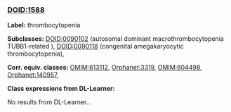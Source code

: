 
### [DOID:1588](http://purl.obolibrary.org/obo/DOID_1588)
**Label:** thrombocytopenia

**Subclasses:** [DOID:0090102](http://purl.obolibrary.org/obo/DOID_0090102) (autosomal dominant macrothrombocytopenia TUBB1-related ), [DOID:0090118](http://purl.obolibrary.org/obo/DOID_0090118) (congenital amegakaryocytic thrombocytopenia), 

**Corr. equiv. classes:** [OMIM:613112](http://purl.obolibrary.org/obo/OMIM_613112), [Orphanet:3319](http://www.orpha.net/ORDO/Orphanet_3319), [OMIM:604498](http://purl.obolibrary.org/obo/OMIM_604498), [Orphanet:140957](http://www.orpha.net/ORDO/Orphanet_140957), 

**Class expressions from DL-Learner:**

No results from DL-Learner...



